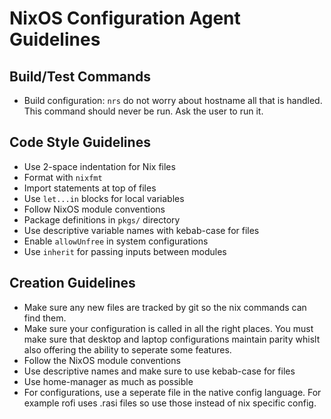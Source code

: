 # NixOS Configuration Agent Guidelines

## Build/Test Commands
- Build configuration: `nrs` do not worry about hostname all that is handled. This command should never be run. Ask the user to run it.


## Code Style Guidelines
- Use 2-space indentation for Nix files
- Format with `nixfmt`
- Import statements at top of files
- Use `let...in` blocks for local variables
- Follow NixOS module conventions
- Package definitions in `pkgs/` directory
- Use descriptive variable names with kebab-case for files
- Enable `allowUnfree` in system configurations
- Use `inherit` for passing inputs between modules

## Creation Guidelines
- Make sure any new files are tracked by git so the nix commands can find them.
- Make sure your configuration is called in all the right places. You must make sure that desktop and laptop configurations maintain parity whislt also offering the ability to seperate some features.
- Follow the NixOS module conventions
- Use descriptive names and make sure to use kebab-case for files
- Use home-manager as much as possible
- For configurations, use a seperate file in the native config language. For example rofi uses .rasi files so use those instead of nix specific config.